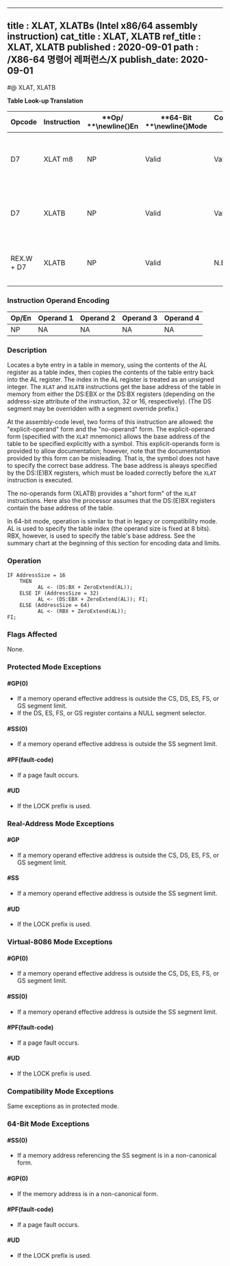 ----------------------------
title : XLAT, XLATBs (Intel x86/64 assembly instruction)
cat_title : XLAT, XLATB
ref_title : XLAT, XLATB
published : 2020-09-01
path : /X86-64 명령어 레퍼런스/X
publish_date: 2020-09-01
----------------------------
#@ XLAT, XLATB

**Table Look-up Translation**

|**Opcode**|**Instruction**|**Op/ **\newline{}**En**|**64-Bit **\newline{}**Mode**|**Compat/**\newline{}**Leg Mode**|**Description**|
|----------|---------------|------------------------|-----------------------------|---------------------------------|---------------|
|D7|XLAT m8|NP|Valid|Valid|Set AL to memory byte DS:[(E)BX + unsigned AL].|
|D7|XLATB|NP|Valid |Valid|Set AL to memory byte DS:[(E)BX + unsigned AL].|
|REX.W + D7|XLATB|NP|Valid |N.E.|Set AL to memory byte [RBX + unsigned AL].|
### Instruction Operand Encoding


|Op/En|Operand 1|Operand 2|Operand 3|Operand 4|
|-----|---------|---------|---------|---------|
|NP|NA|NA|NA|NA|
### Description


Locates a byte entry in a table in memory, using the contents of the AL register as a table index, then copies the contents of the table entry back into the AL register. The index in the AL register is treated as an unsigned integer. The `XLAT` and `XLATB` instructions get the base address of the table in memory from either the DS:EBX or the DS:BX registers (depending on the address-size attribute of the instruction, 32 or 16, respectively). (The DS segment may be overridden with a segment override prefix.)

At the assembly-code level, two forms of this instruction are allowed: the "explicit-operand" form and the "no-operand" form. The explicit-operand form (specified with the `XLAT` mnemonic) allows the base address of the table to be specified explicitly with a symbol. This explicit-operands form is provided to allow documentation; however, note that the documentation provided by this form can be misleading. That is, the symbol does not have to specify the correct base address. The base address is always specified by the DS:(E)BX registers, which must be loaded correctly before the `XLAT` instruction is executed.

The no-operands form (XLATB) provides a "short form" of the `XLAT` instructions. Here also the processor assumes that the DS:(E)BX registers contain the base address of the table.

In 64-bit mode, operation is similar to that in legacy or compatibility mode. AL is used to specify the table index (the operand size is fixed at 8 bits). RBX, however, is used to specify the table's base address. See the summary chart at the beginning of this section for encoding data and limits.


### Operation

```info-verb
IF AddressSize = 16
    THEN
          AL <- (DS:BX + ZeroExtend(AL));
    ELSE IF (AddressSize = 32)
          AL <- (DS:EBX + ZeroExtend(AL)); FI;
    ELSE (AddressSize = 64)
          AL <- (RBX + ZeroExtend(AL));
FI;
```
### Flags Affected


None.


### Protected Mode Exceptions

#### #GP(0)
* If a memory operand effective address is outside the CS, DS, ES, FS, or GS segment limit.
* If the DS, ES, FS, or GS register contains a NULL segment selector.

#### #SS(0)
* If a memory operand effective address is outside the SS segment limit.

#### #PF(fault-code)
* If a page fault occurs.

#### #UD
* If the LOCK prefix is used.

### Real-Address Mode Exceptions

#### #GP
* If a memory operand effective address is outside the CS, DS, ES, FS, or GS segment limit.

#### #SS
* If a memory operand effective address is outside the SS segment limit.

#### #UD
* If the LOCK prefix is used.

### Virtual-8086 Mode Exceptions

#### #GP(0)
* If a memory operand effective address is outside the CS, DS, ES, FS, or GS segment limit.

#### #SS(0)
* If a memory operand effective address is outside the SS segment limit.

#### #PF(fault-code)
* If a page fault occurs.

#### #UD
* If the LOCK prefix is used.

### Compatibility Mode Exceptions



Same exceptions as in protected mode.


### 64-Bit Mode Exceptions

#### #SS(0)
* If a memory address referencing the SS segment is in a non-canonical form.

#### #GP(0)
* If the memory address is in a non-canonical form.

#### #PF(fault-code)
* If a page fault occurs.

#### #UD
* If the LOCK prefix is used.
